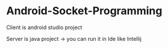 # Android-Socket-Programming

Client is android studio project

Server is java project -> you can run it in Ide like Intellij
